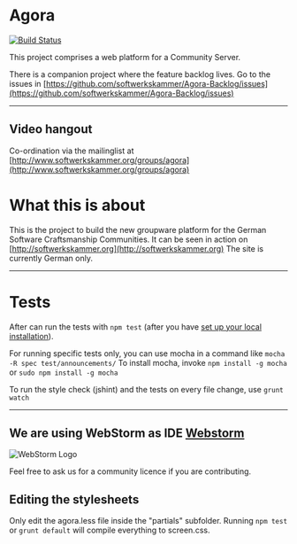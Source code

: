 Agora
=====

[![Build Status](https://travis-ci.org/softwerkskammer/Agora.png)](https://travis-ci.org/softwerkskammer/Agora)

This project comprises a web platform for a Community Server.

There is a companion project where the feature backlog lives. Go to the issues in [https://github.com/softwerkskammer/Agora-Backlog/issues](https://github.com/softwerkskammer/Agora-Backlog/issues)

---

Video hangout
--------------------

Co-ordination via the mailinglist at [http://www.softwerkskammer.org/groups/agora](http://www.softwerkskammer.org/groups/agora)

What this is about
==================
This is the project to build the new groupware platform for the German Software Craftsmanship Communities. It can be seen in action on [http://softwerkskammer.org](http://softwerkskammer.org)
The site is currently German only.

---

Tests
=====

After can run the tests with `npm test` (after you have [set up your local installation](/INSTALL.md)).

For running specific tests only, you can use mocha in a command like
`mocha -R spec test/announcements/` To install mocha, invoke `npm install -g mocha` or `sudo npm install -g mocha` 

To run the style check (jshint) and the tests on every file change, use `grunt watch`

---

We are using WebStorm as IDE [Webstorm](http://www.jetbrains.com/webstorm/)
----------
![WebStorm Logo](http://www.jetbrains.com/webstorm/documentation/docs/logo_webstorm.png)

Feel free to ask us for a community licence if you are contributing.

Editing the stylesheets
-----------------------

Only edit the agora.less file inside the "partials" subfolder. Running `npm test` or `grunt default` will compile everything to screen.css.
